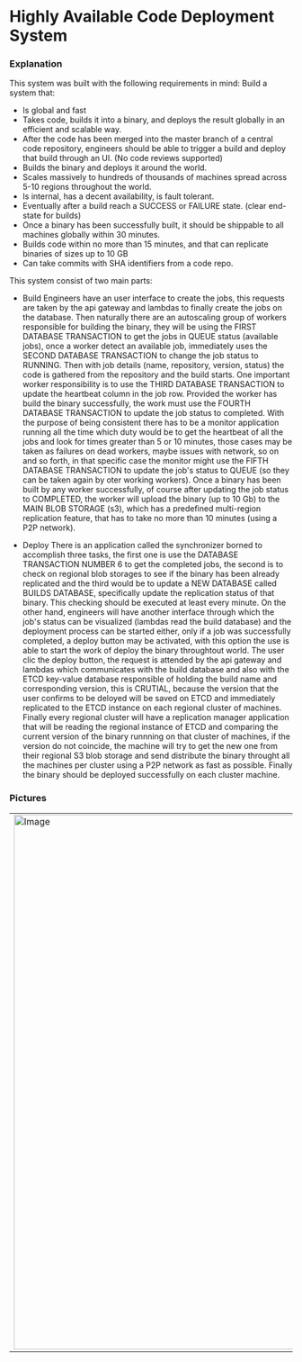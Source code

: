# Highly Available Code Deployment System

### Explanation
This system was built with the following requirements in mind:
Build a system that:
- Is global and fast
- Takes code, builds it into a binary, and deploys the result globally in an efficient and scalable way.
- After the code has been merged into the master branch of a central code repository, engineers should be able to trigger a build and deploy that build through an UI. (No code reviews supported)
- Builds the binary and deploys it around the world.
- Scales massively to hundreds of thousands of machines spread across 5-10 regions throughout the world.
- Is internal, has a decent availability, is fault tolerant.
- Eventually after a build reach a SUCCESS or FAILURE state. (clear end-state for builds)
- Once a binary has been successfully built, it should be shippable to all machines globally within 30 minutes.
- Builds code within no more than 15 minutes, and that can replicate binaries of sizes up to 10 GB
- Can take commits with SHA identifiers from a code repo.

This system consist of two main parts:

- Build
Engineers have an user interface to create the jobs, this requests are taken by the api gateway and lambdas to finally create the jobs on the 
database. Then naturally there are an autoscaling group of workers responsible for building the binary, they will be using the FIRST DATABASE
TRANSACTION to get the jobs in QUEUE status (available jobs), once a worker detect an available job, immediately uses the SECOND DATABASE 
TRANSACTION to change the job status to RUNNING. Then with job details (name, repository, version, status) the code is gathered from the repository
and the build starts. One important worker responsibility is to use the THIRD DATABASE TRANSACTION to update the heartbeat column in the job row.
Provided the worker has build the binary successfully, the work  must use the FOURTH DATABASE TRANSACTION to update the job status to completed. 
With the purpose of being consistent there has to be a monitor application running all the time which duty would be to get the heartbeat of all the jobs and look for times greater than 5 or 10 minutes, those cases may be taken as failures on dead workers, maybe issues with network, so on and so forth, in that specific case the monitor might use the FIFTH DATABASE TRANSACTION to update the job's status to QUEUE (so they can be taken again by oter working workers). Once a binary has been built by any worker successfully, of course after updating the job status to COMPLETED, the worker will 
upload the binary (up to 10 Gb) to the MAIN BLOB STORAGE (s3), which has a predefined multi-region replication feature, that has to take no more than 10 minutes (using a P2P network). 

- Deploy
There is an application called the synchronizer borned to accomplish three tasks, the first one is use the DATABASE TRANSACTION NUMBER 6 to get the completed jobs, the second is to check on regional blob storages to see if the binary has been already replicated and the third would be to update a NEW DATABASE called BUILDS DATABASE, specifically update the replication status of that binary. This checking should be executed at least every minute. On the other hand, engineers will have another interface through which the job's status can be visualized (lambdas read the build database) and the deployment process can be started either, only if a job was successfully completed, a deploy button may be activated, with this option the use is able to start the work of deploy the binary throughtout world.
The user clic the deploy button, the request is attended by the api gateway and lambdas which communicates with the build database and also with the ETCD key-value database responsible of holding the build name and corresponding version, this is CRUTIAL, because the version that the user confirms to be deloyed will be saved on ETCD and immediately replicated to the ETCD instance on each regional cluster of machines.
Finally every regional cluster will have a replication manager application that will be reading the regional instance of ETCD and comparing the current version of the binary runnning on that cluster of machines, if the version do not coincide, the machine will try to get the new one from their regional S3 blob storage and send distribute the binary throught all the machines per cluster using a P2P network as fast as possible. Finally the binary should be deployed successfully on each cluster machine. 


### Pictures
<table style="width:100%">
  <tr>
    <td>
  	<img width="950" alt="Image" src="https://github.com/LuisEspinosa7/custom-system-designs/assets/56041525/c1cdb2f4-2f73-4004-bd8c-7def251ca81c">
    </td>
  </tr>
</table>
